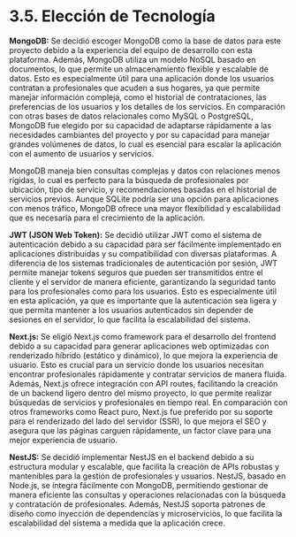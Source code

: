 # 3.5. Elección de Tecnología


**MongoDB:** Se decidió escoger MongoDB como la base de datos para este proyecto debido a la experiencia del equipo de desarrollo con esta plataforma. Además, MongoDB utiliza un modelo NoSQL basado en documentos, lo que permite un almacenamiento flexible y escalable de datos. Esto es especialmente útil para una aplicación donde los usuarios contratan a profesionales que acuden a sus hogares, ya que permite manejar información compleja, como el historial de contrataciones, las preferencias de los usuarios y los detalles de los servicios. En comparación con otras bases de datos relacionales como MySQL o PostgreSQL, MongoDB fue elegido por su capacidad de adaptarse rápidamente a las necesidades cambiantes del proyecto y por su capacidad para manejar grandes volúmenes de datos, lo cual es esencial para escalar la aplicación con el aumento de usuarios y servicios.

MongoDB maneja bien consultas complejas y datos con relaciones menos rígidas, lo cual es perfecto para la búsqueda de profesionales por ubicación, tipo de servicio, y recomendaciones basadas en el historial de servicios previos. Aunque SQLite podría ser una opción para aplicaciones con menos tráfico, MongoDB ofrece una mayor flexibilidad y escalabilidad que es necesaria para el crecimiento de la aplicación.

**JWT (JSON Web Token):** Se decidió utilizar JWT como el sistema de autenticación debido a su capacidad para ser fácilmente implementado en aplicaciones distribuidas y su compatibilidad con diversas plataformas. A diferencia de los sistemas tradicionales de autenticación por sesión, JWT permite manejar tokens seguros que pueden ser transmitidos entre el cliente y el servidor de manera eficiente, garantizando la seguridad tanto para los profesionales como para los usuarios. Esto es especialmente útil en esta aplicación, ya que es importante que la autenticación sea ligera y que permita mantener a los usuarios autenticados sin depender de sesiones en el servidor, lo que facilita la escalabilidad del sistema.

**Next.js:** Se eligió Next.js como framework para el desarrollo del frontend debido a su capacidad para generar aplicaciones web optimizadas con renderizado híbrido (estático y dinámico), lo que mejora la experiencia de usuario. Esto es crucial para un servicio donde los usuarios necesitan encontrar profesionales rápidamente y contratar servicios de manera fluida. Además, Next.js ofrece integración con API routes, facilitando la creación de un backend ligero dentro del mismo proyecto, lo que permite realizar búsquedas de servicios y profesionales en tiempo real. En comparación con otros frameworks como React puro, Next.js fue preferido por su soporte para el renderizado del lado del servidor (SSR), lo que mejora el SEO y asegura que las páginas carguen rápidamente, un factor clave para una mejor experiencia de usuario.

**NestJS:** Se decidió implementar NestJS en el backend debido a su estructura modular y escalable, que facilita la creación de APIs robustas y mantenibles para la gestión de profesionales y usuarios. NestJS, basado en Node.js, se integra fácilmente con MongoDB, permitiendo gestionar de manera eficiente las consultas y operaciones relacionadas con la búsqueda y contratación de profesionales. Además, NestJS soporta patrones de diseño como inyección de dependencias y microservicios, lo que facilita la escalabilidad del sistema a medida que la aplicación crece.
